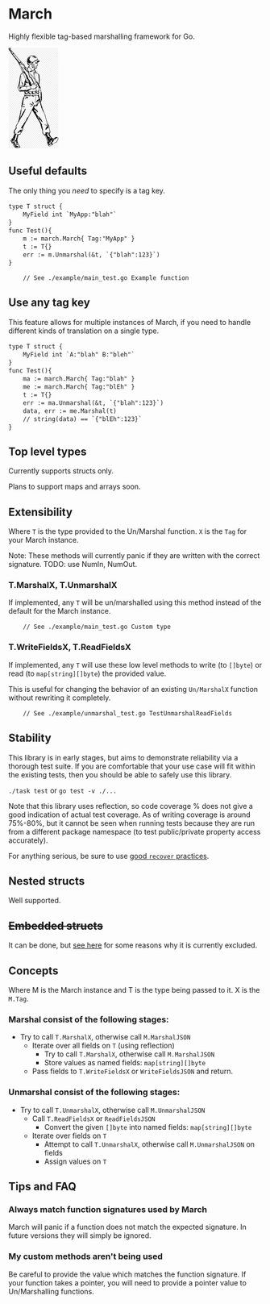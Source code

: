 # March

Highly flexible tag-based marshalling framework for Go.

<img src="./docs/march.png"></img>

## Useful defaults

The only thing you *need* to specify is a tag key.

```
type T struct {
    MyField int `MyApp:"blah"`
}
func Test(){
    m := march.March{ Tag:"MyApp" }
    t := T{}
    err := m.Unmarshal(&t, `{"blah":123}`)
}
```

```
    // See ./example/main_test.go Example function
```

## Use any tag key

This feature allows for multiple instances of March,
if you need to handle different kinds of translation on a single type.

```
type T struct {
    MyField int `A:"blah" B:"bleh"`
}
func Test(){
    ma := march.March{ Tag:"blah" }
    me := march.March{ Tag:"blEh" }
    t := T{}
    err := ma.Unmarshal(&t, `{"blah":123}`)
    data, err := me.Marshal(t)
    // string(data) == `{"blEh":123}`
}
```

## Top level types

Currently supports structs only.

Plans to support maps and arrays soon.

## Extensibility

Where `T` is the type provided to the Un/Marshal function.
`X` is the `Tag` for your March instance.

Note: These methods will currently panic if they are written with the correct signature. TODO: use NumIn, NumOut.

### T.MarshalX, T.UnmarshalX

If implemented, any `T` will be un/marshalled using this method instead of the default for the March instance.

```
    // See ./example/main_test.go Custom type
```

### T.WriteFieldsX, T.ReadFieldsX

If implemented, any `T` will use these low level methods to write (to `[]byte`) or read (to `map[string][]byte`) the provided value.

This is useful for changing the behavior of an existing `Un/MarshalX` function without rewriting it completely.

```
    // See ./example/unmarshal_test.go TestUnmarshalReadFields
```

## Stability

This library is in early stages, but aims to demonstrate reliability via a thorough test suite. If you are comfortable that your use case will fit within the existing tests, then you should be able to safely use this library.

`./task test` or `go test -v ./...`

Note that this library uses reflection, so code coverage % does not give a good indication of actual test coverage. As of writing coverage is around 75%-80%, but it cannot be seen when running tests because they are run from a different package namespace (to test public/private property access accurately).

For anything serious, be sure to use [good `recover` practices](https://blog.golang.org/defer-panic-and-recover).

## Nested structs

Well supported.

## ~~Embedded structs~~

It can be done, but [see here](https://stackoverflow.com/a/28977064) for some reasons why it is currently excluded. 

## Concepts

Where M is the March instance and T is the type being passed to it.
X is the `M.Tag`.

### Marshal consist of the following stages:

- Try to call `T.MarshalX`, otherwise call `M.MarshalJSON`
    - Iterate over all fields on `T` (using reflection)
        - Try to call `T.MarshalX`, otherwise call `M.MarshalJSON`
        - Store values as named fields: `map[string][]byte`
    - Pass fields to `T.WriteFieldsX` or `WriteFieldsJSON` and return.

### Unmarshal consist of the following stages:

- Try to call `T.UnmarshalX`, otherwise call `M.UnmarshalJSON`
    - Call `T.ReadFieldsX` or `ReadFieldsJSON`
        - Convert the given `[]byte` into named fields: `map[string][]byte`
    - Iterate over fields on `T`
        - Attempt to call `T.UnmarshalX`, otherwise call `M.UnmarshalJSON` on fields
        - Assign values on `T`

## Tips and FAQ

### Always match function signatures used by March

March will panic if a function does not match the expected signature. In future versions they will simply be ignored.

### My custom methods aren't being used

Be careful to provide the value which matches the function signature. If your function takes a pointer, you will need to provide a pointer value to Un/Marshalling functions.

